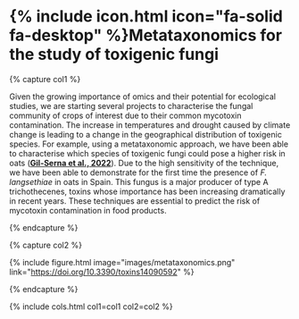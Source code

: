 ---
---

# {% include icon.html icon="fa-solid fa-desktop" %}Metataxonomics for the study of toxigenic fungi



{% capture col1 %}

Given the growing importance of omics and their potential for ecological studies, we are starting several projects to characterise the fungal community of crops of interest due to their common mycotoxin contamination. The increase in temperatures and drought caused by climate change is leading to a change in the geographical distribution of toxigenic species. For example, using a metataxonomic approach, we have been able to characterise which species of toxigenic fungi could pose a higher risk in oats ([**Gil-Serna et al., 2022**](https://doi.org/10.3390/toxins14090592)). Due to the high sensitivity of the technique, we have been able to demonstrate for the first time the presence of _F. langsethiae_ in oats in Spain. This fungus is a major producer of type A trichothecenes, toxins whose importance has been increasing dramatically in recent years. These techniques are essential to predict the risk of mycotoxin contamination in food products.

{% endcapture %}

{% capture col2 %}

{%
  include figure.html
  image="images/metataxonomics.png"
  link="https://doi.org/10.3390/toxins14090592"
%}

{% endcapture %}

{% include cols.html col1=col1 col2=col2 %}